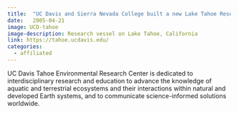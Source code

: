 ```yaml
---
title:  "UC Davis and Sierra Nevada College built a new Lake Tahoe Research and Education Facility"
date:   2005-04-21
image: UCD-tahoe
image-description: Research vessel on Lake Tahoe, California
link: https://tahoe.ucdavis.edu/
categories:
  - affiliated
---
```

UC Davis Tahoe Environmental Research Center is dedicated to interdisciplinary research and education to advance the knowledge of aquatic and terrestrial ecosystems and their interactions within natural and developed Earth systems, and to communicate science-informed solutions worldwide.
